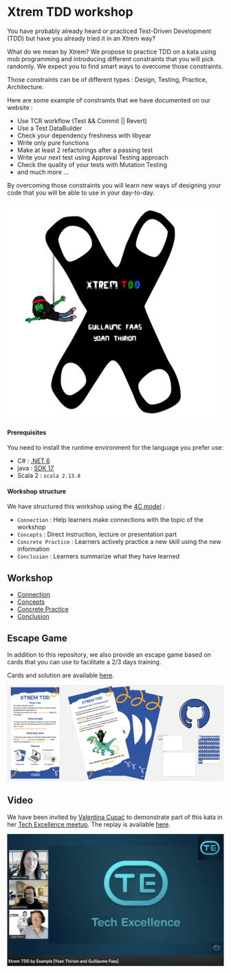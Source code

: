 # Xtrem TDD workshop
You have probably already heard or practiced Test-Driven Development (TDD) but have you already tried it in an Xtrem way?

What do we mean by Xtrem?
We propose to practice TDD on a kata using mob programming and introducing different constraints that you will pick randomly. We expect you to find smart ways to overcome those constraints.

Those constraints can be of different types : Design, Testing, Practice, Architecture.

Here are some example of constraints that we have documented on our website :
- Use TCR workflow (Test && Commit || Revert)
- Use a Test DataBuilder
- Check your dependency freshness with libyear
- Write only pure functions
- Make at least 2 refactorings after a passing test
- Write your next test using Approval Testing approach
- Check the quality of your tests with Mutation Testing
- and much more ...

By overcoming those constraints you will learn new ways of designing your code that you will be able to use in your day-to-day.

![Welcome](docs/img/xtrem-tdd-logo.png)

#### Prerequisites
You need to install the runtime environment for the language you prefer use:

- C# : [.NET 6](https://dotnet.microsoft.com/en-us/download/dotnet/6.0)
- java : [SDK 17](https://www.oracle.com/java/technologies/downloads/)
- Scala 2 : `scala 2.13.8`

#### Workshop structure
We have structured this workshop using the [4C model](https://www.bowperson.com/2017/11/reposting-a-quick-guide-to-the-4cs-map/) :

- `Connection` : Help learners make connections with the topic of the workshop
- `Concepts` : Direct instruction, lecture or presentation part
- `Concrete Practice` : Learners actively practice a new skill using the new information
- `Conclusion` :  Learners summarize what they have learned

## Workshop
- [Connection](docs/connection.md)
- [Concepts](docs/concepts.md)
- [Concrete Practice](docs/concrete-practice.md)
- [Conclusion](docs/conclusion.md)

## Escape Game
In addition to this repository, we also provide an escape game based on cards that you can use to facilitate a 2/3 days training.

Cards and solution are available [here](https://github.com/les-tontons-crafters/xtrem-tdd-escape-game).

![xtrem tdd cards game](https://raw.githubusercontent.com/les-tontons-crafters/xtrem-tdd-escape-game/main/img/cover-xtrem-tdd.png)

## Video
We have been invited by [Valentina Cupać](https://valentinacupac.com/) to demonstrate part of this kata in her [Tech Excellence meetup](https://www.meetup.com/techexcellence/). The replay is available [here](https://www.youtube.com/live/yxO7YHkB83I?feature=share).

[![Replay Xtrem TDD on Youtube](docs/img/video.png)](https://www.youtube.com/live/yxO7YHkB83I?feature=share)
